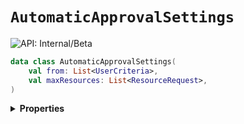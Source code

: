 # `AutomaticApprovalSettings`


![API: Internal/Beta](https://img.shields.io/static/v1?label=API&message=Internal/Beta&color=red&style=flat-square)



```kotlin
data class AutomaticApprovalSettings(
    val from: List<UserCriteria>,
    val maxResources: List<ResourceRequest>,
)
```

<details>
<summary>
<b>Properties</b>
</summary>

<details>
<summary>
<code>from</code>: <code><code><a href='https://kotlinlang.org/api/latest/jvm/stdlib/kotlin.collections/-list/'>List</a>&lt;<a href='#usercriteria'>UserCriteria</a>&gt;</code></code>
</summary>





</details>

<details>
<summary>
<code>maxResources</code>: <code><code><a href='https://kotlinlang.org/api/latest/jvm/stdlib/kotlin.collections/-list/'>List</a>&lt;<a href='#resourcerequest'>ResourceRequest</a>&gt;</code></code>
</summary>





</details>



</details>

